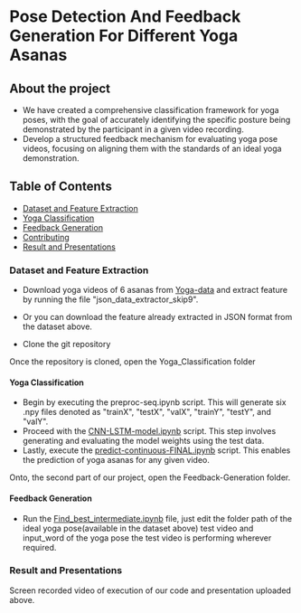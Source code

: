 # Pose Detection And Feedback Generation For Different Yoga Asanas

## About the project

- We have created a comprehensive classification framework for yoga poses, with the goal of accurately identifying the specific posture being demonstrated by the participant in a given video recording.
- Develop a structured feedback mechanism for evaluating yoga pose videos, focusing on aligning them with the standards of an ideal yoga demonstration.

## Table of Contents
- [Dataset and Feature Extraction](#dataset)
- [Yoga Classification](#YogaClassification)
- [Feedback Generation](#FeedbackGeneration)
- [Contributing](#contributing)
- [Result and Presentations](#ResultandPresentations)

### Dataset and Feature Extraction

- Download yoga videos of 6 asanas from [Yoga-data](https://archive.org/details/YogaVidCollected) and extract feature by running the file "json_data_extractor_skip9".
- Or you can download the feature already extracted in JSON format from the dataset above.

- Clone the git repository

Once the repository is cloned, open the Yoga_Classification folder

#### **Yoga Classification**
 - Begin by executing the preproc-seq.ipynb script. This will generate six .npy files denoted as "trainX", "testX", "valX", "trainY", "testY", and "valY".
 - Proceed with the [CNN-LSTM-model.ipynb](Yoga_Classification/CNN-LSTM-model.ipynb) script. This step involves generating and evaluating the model weights using the test data.
 - Lastly, execute the [predict-continuous-FINAL.ipynb](Yoga_Classification/predict-continous-FINAL.ipynb) script. This enables the prediction of yoga asanas for any given video.

Onto, the second part of our project, open the Feedback-Generation folder.

#### Feedback Generation 
 - Run the [Find_best_intermediate.ipynb](Feedback-Generation/Find_best_intermediate.ipynb) file, just edit the folder path of the ideal yoga pose(available in the dataset above) test video and input_word of the yoga pose the test video is performing wherever required.

### Result and Presentations

Screen recorded video of execution of our code and presentation uploaded above.

   
